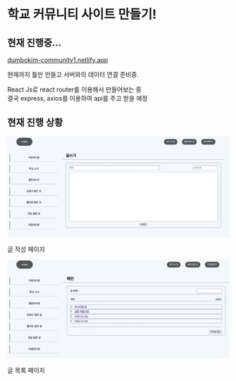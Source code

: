 # 학교 커뮤니티 사이트 만들기!

## 현재 진행중...

[dumbokim-community1.netlify.app](dumbokim-community1.netlify.app)

현재까지 틀만 만들고 서버와의 데이터 연결 준비중.

React Js로 react router를 이용해서 만들어보는 중  
결국 express, axios를 이용하여 api를 주고 받을 예정

## 현재 진행 상황

![post](./src/img/postimg.png)

글 작성 페이지

![list](./src/img/listimg.png)

글 목록 페이지
